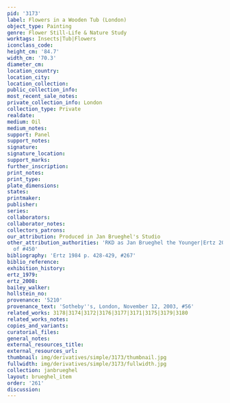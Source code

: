 ```yaml
---
pid: '3173'
label: Flowers in a Wooden Tub (London)
object_type: Painting
genre: Flower Still-Life & Nature Study
worktags: Insects|Tub|Flowers
iconclass_code:
height_cm: '84.7'
width_cm: '70.3'
diameter_cm:
location_country:
location_city:
location_collection:
public_collection_info:
most_recent_sale_notes:
private_collection_info: London
collection_type: Private
realdate:
medium: Oil
medium_notes:
support: Panel
support_notes:
signature:
signature_location:
support_marks:
further_inscription:
print_notes:
print_type:
plate_dimensions:
states:
printmaker:
publisher:
series:
collaborators:
collaborator_notes:
collectors_patrons:
our_attribution: Produced in Jan Brueghel's Studio
other_attribution_authorities: 'RKD as Jan Brueghel the Younger|Ertz 2008-10, variant
  of #450'
bibliography: 'Ertz 1984 p. 428-429, #267'
biblio_reference:
exhibition_history:
ertz_1979:
ertz_2008:
bailey_walker:
hollstein_no:
provenance: '5210'
provenance_text: 'Sotheby''s, London, November 12, 2003, #56'
related_works: 3178|3174|3172|3176|3177|3171|3175|3179|3180
related_works_notes:
copies_and_variants:
curatorial_files:
general_notes:
external_resources_title:
external_resources_url:
thumbnail: img/derivatives/simple/3173/thumbnail.jpg
fullwidth: img/derivatives/simple/3173/fullwidth.jpg
collection: janbrueghel
layout: brueghel_item
order: '261'
discussion:
---
```

